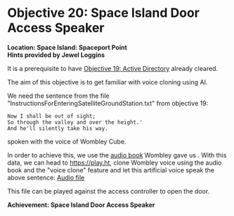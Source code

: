 # Objective 20: Space Island Door Access Speaker
**Location: Space Island: Spaceport Point**  
**Hints provided by Jewel Loggins**

It is a prerequisite to have [Objective 19: Active Directory](https://github.com/joergschwarzwaelder/hhc2023/tree/main/Objective-19) already cleared.

The aim of this objective is to get familiar with voice cloning using AI.

We need the sentence from the file "InstructionsForEnteringSatelliteGroundStation.txt" from objective 19:
```
Now I shall be out of sight;
So through the valley and over the height.'
And he'll silently take his way.
```
spoken with the voice of Wombley Cube.

In order to achieve this, we use the [audio book](https://www.holidayhackchallenge.com/2023/wombleycube_the_enchanted_voyage.mp3.zip) Wombley gave us .
With this data, we can head to https://play.ht, clone Wombley voice using the audio book and the "voice clone" feature and let this artificial voice speak the above sentence: [Audio file](https://github.com/joergschwarzwaelder/hhc2023/blob/main/Objective-20/And%20he%20whispered.wav)

This file can be played against the access controller to open the door.

**Achievement: Space Island Door Access Speaker**
<!--stackedit_data:
eyJoaXN0b3J5IjpbLTE5NDI3MjE4MjIsMTA0NDYyNDM3MiwtMj
AxMDE5MjYzXX0=
-->